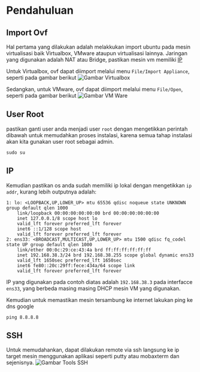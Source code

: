 # Pendahuluan

## Import Ovf

Hal pertama yang dilakukan adalah melakkukan import ubuntu pada mesin virtualisasi baik Virtualbox, VMware ataupun virtualisasi lainnya. Jaringan yang digunakan adalah NAT atau Bridge, pastikan mesin vm memiliki [IP](#ip)

Untuk Virtualbox, ovf dapat diimport melalui menu `File/Import Appliance`, seperti pada gambar berikut
![Gambar Virtualbox](https://drive.bssn.go.id/apps/files_sharing/publicpreview/Pc73kGpLY3C7WEq?fileId=2172348&file=/vbox.png&x=1536&y=864&a=true)

Sedangkan, untuk VMware, ovf dapat diimport melalui menu `File/Open`, seperti pada gambar berikut
![Gambar VM Ware](https://drive.bssn.go.id/apps/files_sharing/publicpreview/Pc73kGpLY3C7WEq?fileId=2172351&file=/vmware.png&x=1536&y=864&a=true)

## User Root

pastikan ganti user anda menjadi user `root` dengan mengetikkan perintah dibawah untuk memudahkan proses instalasi, karena semua tahap instalasi akan kita gunakan user root sebagai admin.

    sudo su

## IP
Kemudian pastikan os anda sudah memiliki ip lokal dengan mengetikkan `ip addr`, kurang lebih outputnya adalah:

    1: lo: <LOOPBACK,UP,LOWER_UP> mtu 65536 qdisc noqueue state UNKNOWN group default qlen 1000
        link/loopback 00:00:00:00:00:00 brd 00:00:00:00:00:00
        inet 127.0.0.1/8 scope host lo
        valid_lft forever preferred_lft forever
        inet6 ::1/128 scope host
        valid_lft forever preferred_lft forever
    2: ens33: <BROADCAST,MULTICAST,UP,LOWER_UP> mtu 1500 qdisc fq_codel state UP group default qlen 1000
        link/ether 00:0c:29:ce:43:4a brd ff:ff:ff:ff:ff:ff
        inet 192.168.38.3/24 brd 192.168.38.255 scope global dynamic ens33
        valid_lft 1650sec preferred_lft 1650sec
        inet6 fe80::20c:29ff:fece:434a/64 scope link
        valid_lft forever preferred_lft forever
IP yang digunakan pada contoh diatas adalah `192.168.38.3` pada interfacce `ens33`, yang berbeda masing masing DHCP mesin VM yang digunakan. 

Kemudian untuk memastikan mesin tersambung ke internet lakukan ping ke dns google

    ping 8.8.8.8


## SSH
Untuk memudahankan, dapat dilakukan remote via ssh langsung ke ip target mesin menggunakan aplikasi seperti putty atau mobaxterm dan sejenisnya.
![Gambar Tools SSH](https://drive.bssn.go.id/apps/files_sharing/publicpreview/Pc73kGpLY3C7WEq?fileId=2172309&file=/mobaxterm.png&x=1536&y=864&a=true)
